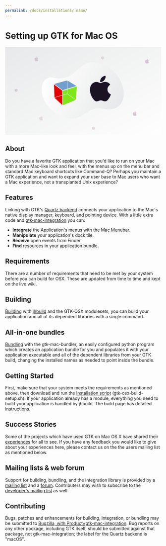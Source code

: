 ```yaml
---
permalink: /docs/installations/:name/
---
```

# Setting up GTK for Mac OS

![GTK and MacOS](/assets/img/docs/docs-gtk-macos.png)

## About

Do you have a favorite GTK application that you'd like to run on your Mac
with a more Mac-like look and feel, with the menus up on the menu bar and
standard Mac keyboard shortcuts like Command-Q? Perhaps you maintain a GTK
application and want to expand your user base to Mac users who want a Mac
experience, not a transplanted Unix experience?

## Features

Linking with GTK's [Quartz backend](https://wiki.gnome.org/Projects/GTK/OSX)
connects your application to the Mac's native display manager, keyboard, and
pointing device. With a little extra code and
[gtk-mac-integration](https://wiki.gnome.org/Projects/GTK/OSX/Integration)
you can:

* **Integrate** the Application's menus with the Mac Menubar.
* **Manipulate** your application's dock tile.
* **Receive** open events from Finder.
* **Find** resources in your application bundle.

## Requirements

There are a number of requirements that need to be met by your system before
you can build for OSX. These are updated from time to time and kept on the
live wiki.

## Building

[Building](https://wiki.gnome.org/Projects/GTK/OSX/Building) with
[jhbuild](https://wiki.gnome.org/Projects/Jhbuild) and the GTK-OSX
modulesets, you can build your application and all of its dependent
libraries with a single command.

## All-in-one bundles

[Bundling](https://wiki.gnome.org/Projects/GTK/OSX/Bundling) with the
gtk-mac-bundler, an easily configured python program which creates an
application bundle for you and populates it with your application executable
and all of the dependent libraries from your GTK build, changing the
installed names as needed to point inside the bundle.

## Getting Started

First, make sure that your system meets the requirements as mentioned above,
then download and run the [installation
script](http://git.gnome.org/browse/gtk-osx/plain/gtk-osx-build-setup.sh)
(gtk-osx-build-setup.sh). If your application already has a module,
everything you need to build your application is handled by jhbuild. The
build page has detailed instructions.

## Success Stories

Some of the projects which have used GTK on Mac OS X have shared their
[experiences](https://wiki.gnome.org/Projects/GTK/OSX/PortedApps) for all to
see. If you have any feedback you would like to give about your experiences
here, please contact us on the the users mailing list as mentioned below.

## Mailing lists & web forum

Support for building, bundling, and the integration library is provided by a
[mailing list](http://mail.gnome.org/mailman/listinfo/gtk-osx-users-list)
and a [forum](http://sourceforge.net/apps/phpbb/gtk-osx/). Contributers may
wish to subscribe to the [developer's mailing
list](http://mail.gnome.org/mailman/listinfo/gtk-osx-devel-list) as well.

## Contributing

Bugs, patches and enhancements for building, integration, or bundling may be
submitted to [Bugzilla, with
Product=gtk-mac-integration](https://bugzilla.gnome.org/enter_bug.cgi?product=gtk-mac-integration).
Bug reports on any other package, including GTK itself, should be submitted
against that package, not gtk-mac-integration; the label for the Quartz
backend is "macOS".
